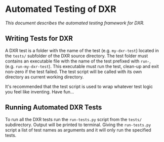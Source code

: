 Automated Testing of DXR
========================
_This document describes the automated testing framework for DXR._


Writing Tests for DXR
---------------------
A DXR test is a folder with the name of the test (e.g. `my-dxr-test`) located in
the `tests/` subfolder of the DXR source directory. The test folder must
contains an executable file with the name of the test prefixed with `run-`,
(e.g. `run-my-dxr-test`). This executable must run the test, clean-up and exit
non-zero if the test failed. The test script will be called with its own directory
as current working directory.

It's recommended that the test script is used to wrap whatever test logic you
feel like inventing. Have fun...


Running Automated DXR Tests
---------------------------
To run all the DXR tests run the `run-tests.py` script from the `tests/`
subdirectory. Output will be printed to terminal.
Giving the `run-tests.py` script a list of test names as arguments and it will
only run the specified tests.
